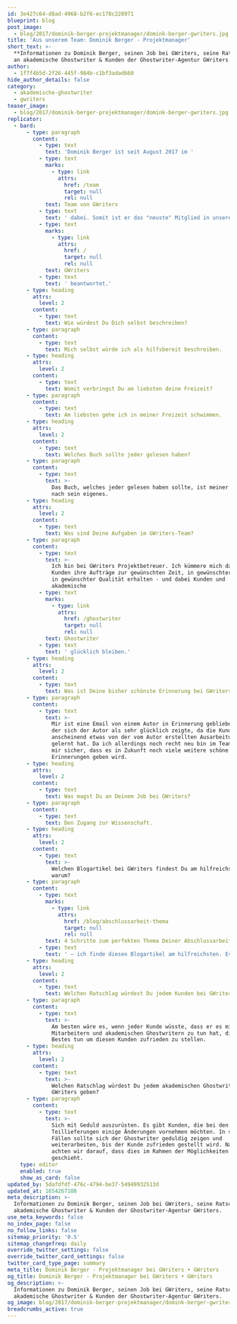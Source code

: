 ```yaml
---
id: 3e427c64-d8ad-4968-b2f6-ec178c228971
blueprint: blog
post_image:
  - blog/2017/dominik-berger-projektmanager/domink-berger-gwriters.jpg
title: 'Aus unserem Team: Dominik Berger - Projektmanager'
short_text: >-
  **Informationen zu Dominik Berger, seinen Job bei GWriters, seine Ratschläge
  an akademische Ghostwriter & Kunden der Ghostwriter-Agentur GWriters.**
author:
  - 1f7f4b5d-2f26-445f-984b-c1bf3adad660
hide_author_details: false
category:
  - akademische-ghostwriter
  - gwriters
teaser_image:
  - blog/2017/dominik-berger-projektmanager/domink-berger-gwriters.jpg
replicator:
  - bard:
      - type: paragraph
        content:
          - type: text
            text: 'Dominik Berger ist seit August 2017 im '
          - type: text
            marks:
              - type: link
                attrs:
                  href: /team
                  target: null
                  rel: null
            text: Team von GWriters
          - type: text
            text: ' dabei. Somit ist er das "neuste" Mitglied in unserem Team. Für unseren Blog hat er hier einige Fragen über sich und seinen Job bei '
          - type: text
            marks:
              - type: link
                attrs:
                  href: /
                  target: null
                  rel: null
            text: GWriters
          - type: text
            text: ' beantwortet.'
      - type: heading
        attrs:
          level: 2
        content:
          - type: text
            text: Wie würdest Du Dich selbst beschreiben?
      - type: paragraph
        content:
          - type: text
            text: Mich selbst würde ich als hilfsbereit beschreiben.
      - type: heading
        attrs:
          level: 2
        content:
          - type: text
            text: Womit verbringst Du am liebsten deine Freizeit?
      - type: paragraph
        content:
          - type: text
            text: Am liebsten gehe ich in meiner Freizeit schwimmen.
      - type: heading
        attrs:
          level: 2
        content:
          - type: text
            text: Welches Buch sollte jeder gelesen haben?
      - type: paragraph
        content:
          - type: text
            text: >-
              Das Buch, welches jeder gelesen haben sollte, ist meiner Meinung
              nach sein eigenes.
      - type: heading
        attrs:
          level: 2
        content:
          - type: text
            text: Was sind Deine Aufgaben im GWriters-Team?
      - type: paragraph
        content:
          - type: text
            text: >-
              Ich bin bei GWriters Projektbetreuer. Ich kümmere mich darum, dass
              Kunden ihre Aufträge zur gewünschten Zeit, in gewünschter Form und
              in gewünschter Qualität erhalten - und dabei Kunden und
              akademische 
          - type: text
            marks:
              - type: link
                attrs:
                  href: /ghostwriter
                  target: null
                  rel: null
            text: Ghostwriter
          - type: text
            text: ' glücklich bleiben.'
      - type: heading
        attrs:
          level: 2
        content:
          - type: text
            text: Was ist Deine bisher schönste Erinnerung bei GWriters?
      - type: paragraph
        content:
          - type: text
            text: >-
              Mir ist eine Email von einem Autor in Erinnerung geblieben, bei
              der sich der Autor als sehr glücklich zeigte, da die Kundin
              anscheinend etwas von der vom Autor erstellten Ausarbeitung
              gelernt hat. Da ich allerdings noch recht neu bin im Team, bin ich
              mir sicher, dass es in Zukunft noch viele weitere schöne
              Erinnerungen geben wird.
      - type: heading
        attrs:
          level: 2
        content:
          - type: text
            text: Was magst Du an Deinem Job bei GWriters?
      - type: paragraph
        content:
          - type: text
            text: Den Zugang zur Wissenschaft.
      - type: heading
        attrs:
          level: 2
        content:
          - type: text
            text: >-
              Welchen Blogartikel bei GWriters findest Du am hilfreichsten und
              warum?
      - type: paragraph
        content:
          - type: text
            marks:
              - type: link
                attrs:
                  href: /blog/abschlussarbeit-thema
                  target: null
                  rel: null
            text: 4 Schritte zum perfekten Thema Deiner Abschlussarbeit
          - type: text
            text: ' – ich finde diesen Blogartikel am hilfreichsten. Es ist grundsätzlich so, dass bei jeder Tätigkeit der Anfang am schwierigsten fällt. Das Schreiben wissenschaftlicher Arbeiten ist dabei keine Ausnahme. Und der allererste Schritt dabei ist natürlich die Themenauswahl.'
      - type: heading
        attrs:
          level: 2
        content:
          - type: text
            text: Welchen Ratschlag würdest Du jedem Kunden bei GWriters geben?
      - type: paragraph
        content:
          - type: text
            text: >-
              Am besten wäre es, wenn jeder Kunde wüsste, dass er es mit
              Mitarbeitern und akademischen Ghostwritern zu tun hat, die ihr
              Bestes tun um diesen Kunden zufrieden zu stellen.
      - type: heading
        attrs:
          level: 2
        content:
          - type: text
            text: >-
              Welchen Ratschlag würdest Du jedem akademischen Ghostwriter bei
              GWriters geben?
      - type: paragraph
        content:
          - type: text
            text: >-
              Sich mit Geduld auszurüsten. Es gibt Kunden, die bei den
              Teillieferungen einige Änderungen vornehmen möchten. In solchen
              Fällen sollte sich der Ghostwriter geduldig zeigen und
              weiterarbeiten, bis der Kunde zufrieden gestellt wird. Natürlich
              achten wir darauf, dass dies im Rahmen der Möglichkeiten
              geschieht.
    type: editor
    enabled: true
    show_as_card: false
updated_by: 5dafdfdf-476c-4794-be37-54949932513d
updated_at: 1654267108
meta_description: >-
  Informationen zu Dominik Berger, seinen Job bei GWriters, seine Ratschläge an
  akademische Ghostwriter & Kunden der Ghostwriter-Agentur GWriters.
use_meta_keywords: false
no_index_page: false
no_follow_links: false
sitemap_priority: '0.5'
sitemap_changefreq: daily
override_twitter_settings: false
override_twitter_card_settings: false
twitter_card_type_page: summary
meta_title: Dominik Berger - Projektmanager bei GWriters • GWriters
og_title: Dominik Berger - Projektmanager bei GWriters • GWriters
og_description: >-
  Informationen zu Dominik Berger, seinen Job bei GWriters, seine Ratschläge an
  akademische Ghostwriter & Kunden der Ghostwriter-Agentur GWriters.
og_image: blog/2017/dominik-berger-projektmanager/domink-berger-gwriters.jpg
breadcrumbs_active: true
---
```

